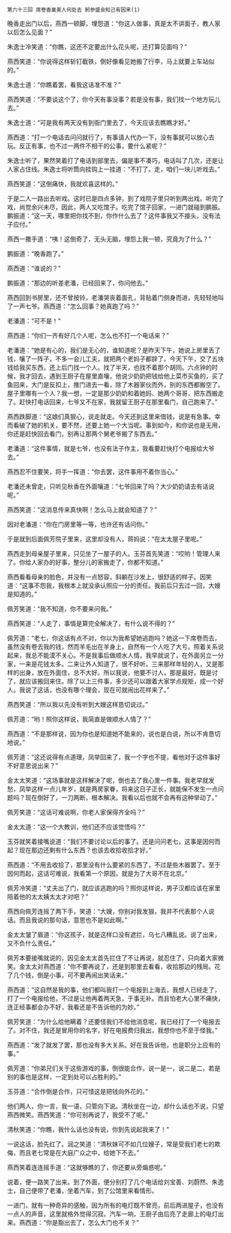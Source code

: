    第六十三回 席卷香巢美人何处去 躬参盛会知己有因来(1) 

   晚香走出门以后，燕西一顿脚，埋怨道：“你这人做事，真是太不讲面子，教人家以后怎么见面？”

   朱逸士冷笑道：“你瞧，这还不定要出什么花头呢，还打算见面吗？”

   燕西笑道：“你说得这样斩钉截铁，倒好像看见她搬了行李，马上就要上车站似的。”

   朱逸士道：“你瞧着罢，看我这话准不准？”

   燕西笑道：“不要谈这个了，你今天有事没事？若是没有事，我们找一个地方玩儿去。”

   朱逸士道：“可是我有两天没有到衙门里去了，今天应该去瞧瞧才好。”

   燕西道：“打一个电话去问问就行了，有事请人代办一下，没有事就可以放心去玩。反正有事，也不过一两件不相干的公事，要什么紧呢？”

   朱逸士听了，果然笑着打了电话到部里去，偏是事不凑巧，电话叫了几次，还是让人家占住线。朱逸士将听筒向挂钩上一挂道：“不打了。走，咱们一块儿听戏去。”

   燕西笑道：“这倒痛快，我就欢喜这样的。”

   于是二人一路出去听戏。这时已是四点多钟，到了戏院子里只听到两出戏。听完了戏，尚觉余兴未尽，因此，两人又吃馆子。吃完了馆子回家，一进门就碰到鹏振。鹏振道：“这一天，哪里把你找不到，你作什么去了？这件事我又不接头，没有法子应付。”

   燕西一撒手道：“咦！这倒奇了，无头无脑，埋怨上我一顿，究竟为了什么？”

   鹏振道：“晚香跑了。”

   燕西道：“谁说的？”

   鹏振道：“那边的听差老潘，已经回来了，你问他去。”

   燕西回到书房里，还不曾按铃，老潘哭丧着面孔，背贴着门侧身而进，先轻轻地叫了一声七爷。燕西道：“怎么回事？她真跑了吗？”

   老潘道：“可不是！”

   燕西道：“你们一齐有好几个人呢，怎么也不打一个电话来？”

   老潘道：“她是有心的，我们是无心的，谁知道呢？是昨天下午，她说上房里丢了钱，嚷了一阵子，不多一会儿工夫，就把两个老妈子都辞了。今天下午，交了五块钱给我买东西，还上后门找一个人。找了半天，也找不着那个胡同。六点钟的时候，我才回去，遇到王厨子在屋里直嚷，他说少奶奶把钱给他上菜市买鱼的，买了鱼回来，大门是反扣上，推门进去一看，除了木器家伙而外，别的东西都搬空了。屋子里哪有一个人？我一想，一定是那少奶奶和着她妈、她两个哥哥，把东西搬走了。赶快打电话回来，七爷又不在家，我就留王厨子在那里看门，自己跑来了。”

   燕西跌脚道：“这娘们真狠心，说走就走。今天还到这里来借钱，说是有急事。幸而看破了她的机关，要不然，还要上她一个大当呢。事到如今，和你说也是无用，你还是赶快回去看门，别再让那两个舅老爷搬了东西去。”

   老潘道：“这件事情，就是七爷，也没有法子作主，我看要赶快打个电报给大爷去。”

   燕西忍不住要笑，将手一挥道：“你去罢，这件事用不着你当心。”

   老潘还未曾走，只听见秋香在外面嚷道：“七爷回来了吗？大少奶奶请去有话说呢。”

   燕西笑道：“这消息传来真快啊！怎么马上就会知道了？”

   因对老潘道：“你在门房里等一等，也许还有话问你。”

   于是就到后面佩芳院子里来，这里却没有人，蒋妈说：“在太太屋子里呢。”

   燕西走到母亲屋子里来，只见坐了一屋子的人。玉芬首先笑道：“哎哟！管理人来了。你给人家办的好事，整分儿的家搬走了，你都不知道。”

   燕西看看母亲的脸色，并没有一点怒容，斜躺在沙发上，很舒适的样子。因笑道：“这事不怨我，我根本上就没承认照应一分的责任。我前后只去过一回，大嫂是知道的。”

   佩芳笑道：“我不知道，你不要来问我。”

   燕西笑道：“人走了，事情是算完全解决了，有什么说不得的？”

   佩芳道：“老七，你这话有点不对，你以为我希望她逃跑吗？她这一下席卷而去，虽然没有卷去我的钱，然而羊毛出在羊身上，自然有一个人吃了大亏。照着关系说起来，我总不能漠不关心。不是我事后做顺水人情，我早就说了，在外面另立一分家，一来是花钱太多。二来让外人知道了，很不好听。三来那样年轻的人，又是那样的出身，放在外面住，总不大好。所以我说，他要不讨人，那是最好。既是讨了，就应该搬回来住。除了以上三件事，多少还可以跟着大家学点规矩，成一个好人。我说了这话，也没有哪个理会，现在可就闹出花样来了。”

   燕西笑道：“所以我以先没有听到大嫂这样恳切说过。”

   佩芳道：“哟！照你这样说，我简直是做顺水人情了？”

   燕西道：“不是那样说，因为你也是知道她不能来的，说也是白说，所以不肯恳切地说。”

   佩芳道：“这还说得有点道理，凤举回来了，我一个字也不提，看他对于这件事好不好意思说出来？”

   金太太笑道：“这场事就是这样解决了呢，倒也去了我心里一件事。我老早就发愁，凤举这样一点儿年岁，就是两房家眷，将来这日子正长，就能保不发生一点问题吗？现在倒好了，一刀两断，根本解决。我看以后也就不会再有这种举动了。”

   佩芳笑道：“这话可难说啊，你老人家保得齐全吗？”

   金太太道：“这一个大教训，他们还不应该觉悟吗？”

   玉芬就笑着接嘴说道：“我们不要讨论以后的事了。还是问问老七，这事是因何而起？现在那边还剩有什么东西？也该去收拾收拾才好。”

   燕西道：“不用去收拾了，那里没有什么要紧的东西了，不过是些木器罢了。至于因何而起，这话可难说，我看第一个原因，就是为了大哥不在北京。”

   佩芳冷笑道：“丈夫出了门，就应该逃跑的吗？照你这样说，男子汉都应该在家里陪着他的太太姨太太才对吧？”

   燕西向佩芳连摇了两下手，笑道：“大嫂，你别对我发狠，我并不代表那个人说话。而且我说的那句话，意思也不是如此啊。”

   金太太皱了眉道：“你这孩子，就是这样口没有遮拦，乌七八糟乱说。说了出来，又不负什么责任。”

   佩芳本要接嘴就说的，因见金太太首先拦住了不让再说，就忍住了，只向着大家微笑。金太太对燕西道：“你不要再说了，还是到那里去看看，收拾那边的残局。花了几个钱，倒是小事，可不要再闹出笑话来。”

   燕西道：“这自然是我的事，他们都叫我打一个电报到上海去，我想人已经走了，打了一个电报给他，不过是让他再着两天急，于事无补。而且怕老大心里不痛快，连正经事都会办不好，我看还是不告诉他的为妙。”

   佩芳笑道：“为什么给他瞒着？还要怪我们不给他消息呢，我已经打了一个电报去了。对不住，我还是冒用你的名字，好在电报费归我出，我想你也不至于怪我。”

   燕西道：“发了就发了罢，那也没有多大关系。好在我告诉他，也是职分上应有的事。”

   佩芳道：“你弟兄们关于这些游戏的事，倒很能合作，说一是一，说二是二，若是别的事也是这样，一定到处可以占胜利的。”

   玉芬道：“合作倒是合作，只可惜这是把钱向外花的。”

   他们两人，你一言，我一语，只管向下说。清秋坐在一边，却什么话也不说，只望燕西微笑。燕西笑道：“你可别再说了，我受不了呢。”

   清秋笑道：“你瞧，我什么话也没有说，你到先说起我来了！”

   一说这话，脸先红了。润之笑道：“清秋妹可不如几位嫂子，常是受我们老七的欺侮，而且老七常是在大庭广众之中，给她下不去。”

   燕西笑着连连摇手道：“这就够瞧的了，你还要从旁煽惑呢。”

   说着，便一路笑了出来。到了外面，便分别打了几个电话给刘宝善、刘蔚然、朱逸士，自己便带了老潘，坐着汽车，到了公馆里来看情形。

   一进门，就有一种奇异的感触，因为所有的电灯既不曾亮，前后两进屋子，也没有一点人的声音，这里就格外觉得沉寂。汽车一响，王厨子由后亮了走廊上的电灯出来。燕西道：“你是豁出去了，怎么大门也不关？”

